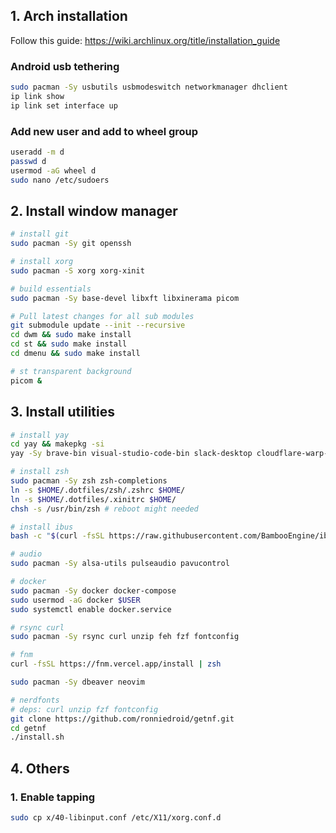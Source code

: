 ## 1. Arch installation

Follow this guide: https://wiki.archlinux.org/title/installation_guide

### Android usb tethering

```sh
sudo pacman -Sy usbutils usbmodeswitch networkmanager dhclient
ip link show
ip link set interface up
```

### Add new user and add to wheel group

```sh
useradd -m d
passwd d
usermod -aG wheel d
sudo nano /etc/sudoers
```

## 2. Install window manager

```sh
# install git
sudo pacman -Sy git openssh
```

```sh
# install xorg
sudo pacman -S xorg xorg-xinit
```

```sh
# build essentials
sudo pacman -Sy base-devel libxft libxinerama picom
```

```sh
# Pull latest changes for all sub modules
git submodule update --init --recursive
cd dwm && sudo make install
cd st && sudo make install
cd dmenu && sudo make install
```

```sh
# st transparent background
picom &
```

## 3. Install utilities

```sh
# install yay
cd yay && makepkg -si
yay -Sy brave-bin visual-studio-code-bin slack-desktop cloudflare-warp-bin
```

```sh
# install zsh
sudo pacman -Sy zsh zsh-completions
ln -s $HOME/.dotfiles/zsh/.zshrc $HOME/
ln -s $HOME/.dotfiles/.xinitrc $HOME/
chsh -s /usr/bin/zsh # reboot might needed
```

```sh
# install ibus
bash -c "$(curl -fsSL https://raw.githubusercontent.com/BambooEngine/ibus-bamboo/master/archlinux/install.sh)"
```

```sh
# audio
sudo pacman -Sy alsa-utils pulseaudio pavucontrol
```

```sh
# docker
sudo pacman -Sy docker docker-compose
sudo usermod -aG docker $USER
sudo systemctl enable docker.service
```

```sh
# rsync curl
sudo pacman -Sy rsync curl unzip feh fzf fontconfig
```

```sh
# fnm
curl -fsSL https://fnm.vercel.app/install | zsh
```

```sh
sudo pacman -Sy dbeaver neovim
```

```sh
# nerdfonts
# deps: curl unzip fzf fontconfig
git clone https://github.com/ronniedroid/getnf.git
cd getnf
./install.sh
```

## 4. Others

### 1. Enable tapping

```sh
sudo cp x/40-libinput.conf /etc/X11/xorg.conf.d
```

